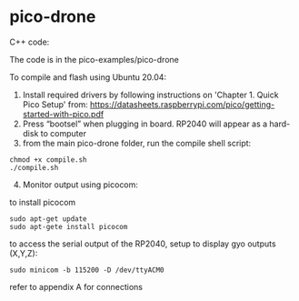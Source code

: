 # pico-drone

C++ code:

The code is in the pico-examples/pico-drone

To compile and flash using Ubuntu 20.04:

1.	Install required drivers by following instructions on 'Chapter 1. Quick Pico Setup' from: https://datasheets.raspberrypi.com/pico/getting-started-with-pico.pdf
2.	Press “bootsel” when plugging in board. RP2040 will appear as a hard-disk to computer
3.  from the main pico-drone folder, run the compile shell script: 
```
chmod +x compile.sh
./compile.sh
```
4.  Monitor output using picocom:

to install picocom
```
sudo apt-get update
sudo apt-gete install picocom
```
to access the serial output of the RP2040, setup to display gyo outputs (X,Y,Z):
```
sudo minicom -b 115200 -D /dev/ttyACM0
```

refer to appendix A for connections
